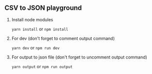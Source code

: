 ## CSV to JSON playground

1. Install node modules

   `yarn install` or `npm install`

2. For dev (don't forget to comment output command)

   `yarn dev` or `npm run dev`

3. For output to json file (don't forget to uncomment output command)

   `yarn output` or `npm run output`
